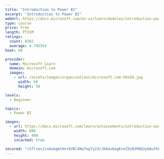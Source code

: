 ```yaml
---
title: "Introduction to Power BI"
excerpt: "Introduction to Power BI"
webUrl: https://docs.microsoft.com/en-us/learn/modules/introduction-power-bi/
type: course
price: Free
length: PT31M
ratings:
  count: 8502
  average: 4.745354
heat: 68

provider:
  name: Microsoft Learn
  domain: microsoft.com
  images:
    - url: /assets/images/organizations/microsoft.com-50x50.jpg
      width: 50
      height: 50

levels:
  - Beginner

topics:
  - Power BI

images:
  - url: https://docs.microsoft.com/learn/achievements/introduction-power-bi-social.png
    width: 800
    height: 400
    isCached: true

secured: "cSTl+esJin6aGgmtHv+EVBl4NuTegTy23cJKAUx6egK+eZ9iN3PBQ3y0AuYhkqvykd7ctRmgpzsXQmMtJVVQZAaHWLGsseWHvJA9otvqKlB8BxqM+dEBTjjf61qdQmxY54ybXtpjCR/iTTrDbHq6Qr9mxAvpY/QMpCP5Fns4WPf0c0C0k6d5uG237HFhwhnyzcY2GQqnNfCAorvG93/Bkzbn1bnu3zvgTOcEKmxqFuAuRXOGfyi6kGDCtvEPoARpeP8bEY3pDdxOAVo11HVe7gpsONRpfWoo6FCONoZ7kdLylJ8MXOwj2B84Zc4qxOLOnMLafgz4rbRQHcqsnOhnwR00NMHrec9oXshvx6KIyHkuXTPX6rdl8sr+2btMv3NHfsNGPm1kS7J4Wym+nScyX7XhryFKxCM+9yFZ8CBhzaM=;fiYsL2QyRxTlcFJhh0A6ug=="
---
```


